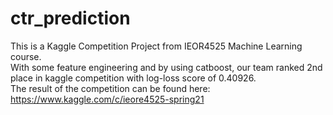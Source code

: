 # ctr_prediction

This is a Kaggle Competition Project from IEOR4525 Machine Learning course.  
With some feature engineering and by using catboost, our team ranked 2nd place in kaggle competition with log-loss score of 0.40926.   
The result of the competition can be found here: https://www.kaggle.com/c/ieore4525-spring21

